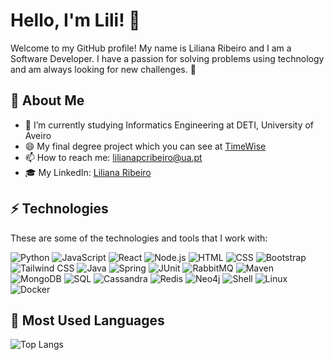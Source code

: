 # Hello, I'm Lili! 👋

Welcome to my GitHub profile! My name is Liliana Ribeiro and I am a Software Developer. I have a passion for solving problems using technology and am always looking for new challenges. 🙂

## 🌱 About Me

- 🔭 I’m currently studying Informatics Engineering at DETI, University of Aveiro
- 😄 My final degree project which you can see at [TimeWise](https://timewise-pi.github.io/docs/)
- 📫 How to reach me: lilianapcribeiro@ua.pt
- 🎓 My LinkedIn: [Liliana Ribeiro](https://www.linkedin.com/in/liliana-ribeiro-82469825a/)

## ⚡ Technologies

These are some of the technologies and tools that I work with:

![Python](https://img.shields.io/badge/-Python-black?style=flat-square&logo=Python)
![JavaScript](https://img.shields.io/badge/-JavaScript-black?style=flat-square&logo=javascript)
![React](https://img.shields.io/badge/-React-black?style=flat-square&logo=react)
![Node.js](https://img.shields.io/badge/-Node.js-black?style=flat-square&logo=node.js)
![HTML](https://img.shields.io/badge/-HTML5-black?style=flat-square&logo=html5)
![CSS](https://img.shields.io/badge/-CSS3-black?style=flat-square&logo=css3&logoColor=1572B6)
![Bootstrap](https://img.shields.io/badge/-Bootstrap-black?style=flat-square&logo=bootstrap)
![Tailwind CSS](https://img.shields.io/badge/-Tailwind_CSS-black?style=flat-square&logo=tailwind-css)
![Java](https://img.shields.io/badge/-Java-black?style=flat-square&logo=java)
![Spring](https://img.shields.io/badge/-Spring-black?style=flat-square&logo=spring)
![JUnit](https://img.shields.io/badge/-JUnit-black?style=flat-square&logo=junit5)
![RabbitMQ](https://img.shields.io/badge/-RabbitMQ-black?style=flat-square&logo=rabbitmq)
![Maven](https://img.shields.io/badge/-Maven-black?style=flat-square&logo=apache-maven)
![MongoDB](https://img.shields.io/badge/-MongoDB-black?style=flat-square&logo=mongodb)
![SQL](https://img.shields.io/badge/-SQL-black?style=flat-square&logo=sqlite)
![Cassandra](https://img.shields.io/badge/-Cassandra-black?style=flat-square&logo=apache-cassandra)
![Redis](https://img.shields.io/badge/-Redis-black?style=flat-square&logo=redis)
![Neo4j](https://img.shields.io/badge/-Neo4j-black?style=flat-square&logo=neo4j)
![Shell](https://img.shields.io/badge/-Shell_Script-black?style=flat-square&logo=gnu-bash&logoColor=white)
![Linux](https://img.shields.io/badge/-Linux-black?style=flat-square&logo=linux&logoColor=white)
![Docker](https://img.shields.io/badge/-Docker-black?style=flat-square&logo=docker&logoColor=white)


## 🚀 Most Used Languages

![Top Langs](https://github-readme-stats.vercel.app/api/top-langs/?username=lilikas11&layout=compact&show_icons=true&bg_color=0D1117&icon_color=DDA0DD&title_color=DDA0DD&text_color=C9D1D9&border_color=DDA0DD)
